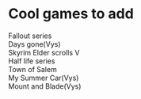 # Cool games to add


Fallout series <br>
Days gone(Vys) <br>
Skyrim Elder scrolls V<br>
Half life series<br>
Town of Salem<br>
My Summer Car(Vys)<br>
Mount and Blade(Vys)<br>
